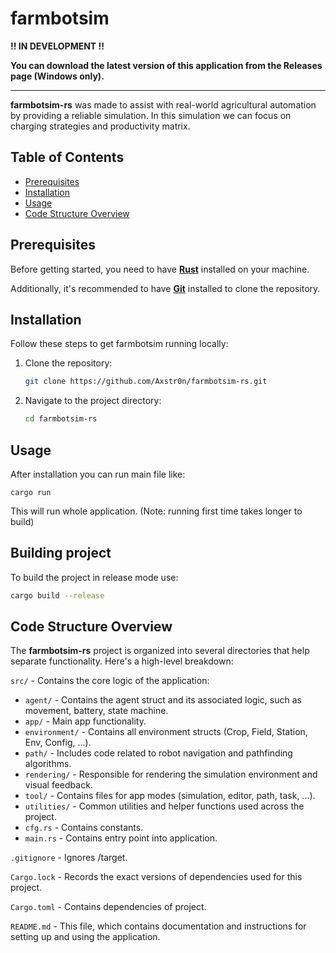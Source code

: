 # farmbotsim

**!! IN DEVELOPMENT !!**

**You can download the latest version of this application from the Releases page (Windows only).**

---

**farmbotsim-rs** was made to assist with real-world agricultural automation by providing a reliable simulation. In this simulation we can focus on charging strategies and productivity matrix.

## Table of Contents
- [Prerequisites](#prerequisites)
- [Installation](#installation)
- [Usage](#usage)
- [Code Structure Overview](#code-structure-overview)

## Prerequisites

Before getting started, you need to have **[Rust](https://www.rust-lang.org/tools/install)** installed on your machine.

Additionally, it's recommended to have **[Git](https://git-scm.com/)** installed to clone the repository.

## Installation

Follow these steps to get farmbotsim running locally:

1. Clone the repository:
   ```bash
   git clone https://github.com/Axstr0n/farmbotsim-rs.git
   ```

2. Navigate to the project directory:
    ```bash
    cd farmbotsim-rs
    ```

## Usage
After installation you can run main file like:
```
cargo run
```
This will run whole application. (Note: running first time takes longer to build)

## Building project
To build the project in release mode use:
```bash
cargo build --release
```

## Code Structure Overview

The **farmbotsim-rs** project is organized into several directories that help separate functionality. Here's a high-level breakdown:

`src/` - Contains the core logic of the application:
- `agent/` - Contains the agent struct and its associated logic, such as movement, battery, state machine.
- `app/` - Main app functionality.
- `environment/` - Contains all environment structs (Crop, Field, Station, Env, Config, ...).
- `path/` - Includes code related to robot navigation and pathfinding algorithms.
- `rendering/` - Responsible for rendering the simulation environment and visual feedback.
- `tool/` - Contains files for app modes (simulation, editor, path, task, ...).
- `utilities/` - Common utilities and helper functions used across the project.
- `cfg.rs` - Contains constants.
- `main.rs` - Contains entry point into application.

`.gitignore` - Ignores /target.

`Cargo.lock` - Records the exact versions of dependencies used for this project.

`Cargo.toml` - Contains dependencies of project.

`README.md` - This file, which contains documentation and instructions for setting up and using the application.
